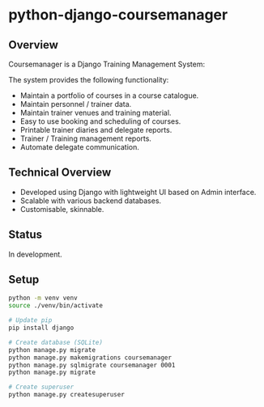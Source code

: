 # python-django-coursemanager

## Overview

Coursemanager is a Django Training Management System:

The system provides the following functionality:

* Maintain a portfolio of courses in a course catalogue.
* Maintain personnel / trainer data.
* Maintain trainer venues and training material.
* Easy to use booking and scheduling of courses.
* Printable trainer diaries and delegate reports.
* Trainer / Training management reports.
* Automate delegate communication.

## Technical Overview

* Developed using Django with lightweight UI based on Admin interface.
* Scalable with various backend databases.
* Customisable, skinnable.

## Status

In development. 

## Setup
``` bash
python -m venv venv
source ./venv/bin/activate

# Update pip 
pip install django

# Create database (SQLite)
python manage.py migrate
python manage.py makemigrations coursemanager
python manage.py sqlmigrate coursemanager 0001
python manage.py migrate

# Create superuser
python manage.py createsuperuser
```